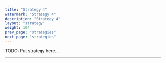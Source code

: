```yaml
---
title: "Strategy 4"
watermark: "Strategy 4"
description: "Strategy 4"
layout: "strategy"
weight: 104
prev_page: "strategies"
next_page: "strategies"
---
```


TODO: Put strategy here...

---

